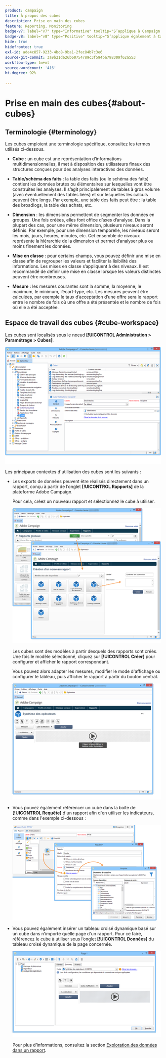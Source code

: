 ```yaml
---
product: campaign
title: À propos des cubes
description: Prise en main des cubes
feature: Reporting, Monitoring
badge-v7: label="v7" type="Informative" tooltip="S’applique à Campaign Classic v7"
badge-v8: label="v8" type="Positive" tooltip="S’applique également à Campaign v8"
hide: true
hidefromtoc: true
exl-id: ade4c857-9233-4bc8-9ba1-2fec84b7c3e6
source-git-commit: 3a9b21d626b60754789c3f594ba798309f62a553
workflow-type: tm+mt
source-wordcount: '416'
ht-degree: 92%

---
```


# Prise en main des cubes{#about-cubes}



## Terminologie {#terminology}

Les cubes emploient une terminologie spécifique, consultez les termes utilisés ci-dessous.

* **Cube** : un cube est une représentation dʼinformations multidimensionnelles, il met à disposition des utilisateurs finaux des structures conçues pour des analyses interactives des données.

* **Table/schéma des faits** : la table des faits (ou le schéma des faits) contient les données brutes ou élémentaires sur lesquelles vont être construites les analyses. Il s’agit principalement de tables à gros volume (avec éventuellement des tables liées) et sur lesquelles les calculs peuvent être longs. Par exemple, une table des faits peut être : la table des broadlogs, la table des achats, etc.

* **Dimension** : les dimensions permettent de segmenter les données en groupes. Une fois créées, elles font office dʼaxes dʼanalyse. Dans la plupart des cas, pour une même dimension, plusieurs niveaux seront définis. Par exemple, pour une dimension temporelle, les niveaux seront les mois, jours, heures, minutes, etc. Cet ensemble de niveaux représente la hiérarchie de la dimension et permet dʼanalyser plus ou moins finement les données.

* **Mise en classe** : pour certains champs, vous pouvez définir une mise en classe afin de regrouper les valeurs et faciliter la lisibilité des informations. Les mises en classe sʼappliquent à des niveaux. Il est recommandé de définir une mise en classe lorsque les valeurs distinctes peuvent être nombreuses.

* **Mesure** : les mesures courantes sont la somme, la moyenne, le maximum, le minimum, lʼécart-type, etc. Les mesures peuvent être calculées, par exemple le taux dʼacceptation dʼune offre sera le rapport entre le nombre de fois où une offre a été présentée et le nombre de fois où elle a été acceptée.

## Espace de travail des cubes {#cube-workspace}

Les cubes sont localisés sous le noeud **[!UICONTROL Administration > Paramétrage > Cubes]**.

![](assets/s_advuser_cube_node.png)

Les principaux contextes d&#39;utilisation des cubes sont les suivants :

* Les exports de données peuvent être réalisés directement dans un rapport, conçu à partir de l’onglet **[!UICONTROL Rapports]** de la plateforme Adobe Campaign.

  Pour cela, créez un nouveau rapport et sélectionnez le cube à utiliser.

  ![](assets/cube_create_new.png)

  Les cubes sont des modèles à partir desquels des rapports sont créés. Une fois le modèle sélectionné, cliquez sur **[!UICONTROL Créer]** pour configurer et afficher le rapport correspondant.

  Vous pouvez alors adapter les mesures, modifier le mode d&#39;affichage ou configurer le tableau, puis afficher le rapport à partir du bouton central.

  ![](assets/cube_display_new.png)

* Vous pouvez également référencer un cube dans la boîte de **[!UICONTROL Requête]** d&#39;un rapport afin d&#39;en utiliser les indicateurs, comme dans l&#39;exemple ci-dessous :

  ![](assets/s_advuser_query_using_a_cube.png)

* Vous pouvez également insérer un tableau croisé dynamique basé sur un cube dans n&#39;importe quelle page d&#39;un rapport. Pour ce faire, référencez le cube à utiliser sous l’onglet **[!UICONTROL Données]** du tableau croisé dynamique de la page concernée.

  ![](assets/s_advuser_cube_in_report.png)

  Pour plus dʼinformations, consultez la section [Exploration des données dans un rapport](../../reporting/using/using-cubes-to-explore-data.md#exploring-the-data-in-a-report).
